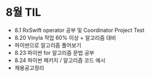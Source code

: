 # 8월 TIL
- 8.1 RxSwift operator 공부 및 Coordinator Project Test
- 8.20 Vinyla 작업 60% 이상 + 알고리즘 대비
- 파이썬으로 알고리즘 풀어보기
- 8.23 파이썬 for 알고리즘 문법 공부
- 8.24 파이썬 패키지 / 알고리즘 코드 예시
- 채용공고정리

